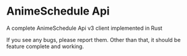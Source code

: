 # AnimeSchedule Api

A complete AnimeSchedule Api v3 client implemented in Rust

If you see any bugs, please report them. Other than that, it should be feature complete and working.
